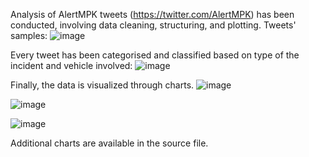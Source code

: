 Analysis of AlertMPK tweets (https://twitter.com/AlertMPK) has been conducted, involving data cleaning, structuring, and plotting.
Tweets' samples:
![image](https://github.com/JakubGruszczewski/Alert-MPK-Analysis/assets/114396056/a15b99b8-6984-4007-a3b6-be397b217f1a)

Every tweet has been categorised and classified based on type of the incident and vehicle involved:
![image](https://github.com/JakubGruszczewski/Alert-MPK-Analysis/assets/114396056/fa582cc6-3e9c-43e5-8134-b915248aa9e2)

Finally, the data is visualized through charts.
![image](https://github.com/JakubGruszczewski/Alert-MPK-Analysis/assets/114396056/9643b523-f504-4280-be38-4397e4c67e7d)

![image](https://github.com/JakubGruszczewski/Alert-MPK-Analysis/assets/114396056/9d61b6ec-b60f-47c6-b7c1-3d92c52d33f5)

![image](https://github.com/JakubGruszczewski/Alert-MPK-Analysis/assets/114396056/b8ca8532-f30a-43e8-978e-ceb4c8077b47)


Additional charts are available in the source file.
